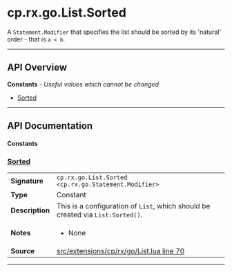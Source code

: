 # cp.rx.go.List.Sorted

A `Statement.Modifier` that specifies the list should be sorted by its 'natural' order - that is `a < b`.

---

## API Overview
**Constants** - _Useful values which cannot be changed_
 * [Sorted](#sorted)


---

## API Documentation

#### Constants


### [Sorted](#sorted)

|                                             |                                                                                     |
| --------------------------------------------|-------------------------------------------------------------------------------------|
| **Signature**                               | `cp.rx.go.List.Sorted <cp.rx.go.Statement.Modifier>`                                                                    |
| **Type**                                    | Constant                                                                     |
| **Description**                             | This is a configuration of `List`, which should be created via `List:Sorted()`.                                                                     |
| **Notes**                                   | <ul><li>None</li></ul> |
| **Source**                                  | [src/extensions/cp/rx/go/List.lua line 70](https://github.com/CommandPost/CommandPost/blob/develop/src/extensions/cp/rx/go/List.lua#L70) |

---

